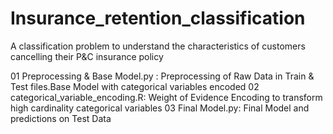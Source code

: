 # Insurance_retention_classification
A classification problem to understand the characteristics of customers cancelling their P&C insurance policy

01 Preprocessing & Base Model.py : Preprocessing of Raw Data in Train & Test files.Base Model with categorical variables encoded
02 categorical_variable_encoding.R: Weight of Evidence Encoding to transform high cardinality categorical variables
03 Final Model.py: Final Model and predictions on Test Data
